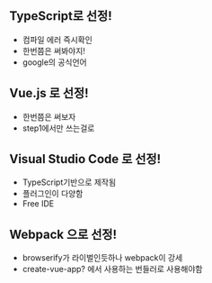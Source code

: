 ## TypeScript로 선정!
* 컴파일 에러 즉시확인
* 한번쯤은 써봐야지!
* google의 공식언어

## Vue.js 로 선정!
* 한번쯤은 써보자
* step1에서만 쓰는걸로

## Visual Studio Code 로 선정!
* TypeScript기반으로 제작됨
* 플러그인이 다양함
* Free IDE

## Webpack 으로 선정!
* browserify가 라이벌인듯하나 webpack이 강세
* create-vue-app? 에서 사용하는 번들러로 사용해야함

## 
